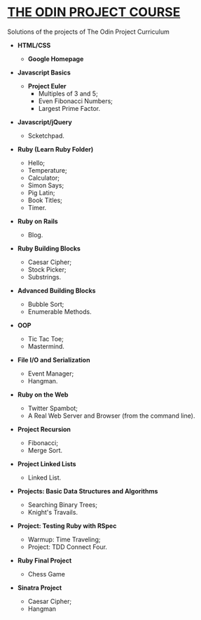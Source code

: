 # [THE ODIN PROJECT COURSE](http://www.theodinproject.com/home)

Solutions of the projects of The Odin Project Curriculum

- **HTML/CSS**
  - **Google Homepage**  


- **Javascript Basics**  

  - **Project Euler**
    - Multiples of 3 and 5;
    - Even Fibonacci Numbers;
    - Largest Prime Factor.  


- **Javascript/jQuery**  

  - Scketchpad.  


- **Ruby (Learn Ruby Folder)**
  - Hello;
  - Temperature;
  - Calculator;
  - Simon Says;
  - Pig Latin;
  - Book Titles;
  - Timer.  


- **Ruby on Rails**
  - Blog.  


- **Ruby Building Blocks**  

  - Caesar Cipher;
  - Stock Picker;
  - Substrings.  


- **Advanced Building Blocks**  

  - Bubble Sort;
  - Enumerable Methods.  


- **OOP**  

  - Tic Tac Toe;
  - Mastermind.  


- **File I/O and Serialization**  

  - Event Manager;
  - Hangman.  


- **Ruby on the Web**  

  - Twitter Spambot;
  - A Real Web Server and Browser (from the command line).  


- **Project Recursion**  

  - Fibonacci;
  - Merge Sort.  


- **Project Linked Lists**  

  - Linked List.  


- **Projects: Basic Data Structures and Algorithms**  

  - Searching Binary Trees;
  - Knight's Travails.  


- **Project: Testing Ruby with RSpec**  

  - Warmup: Time Traveling;
  - Project: TDD Connect Four.  


- **Ruby Final Project**  

  - Chess Game  


- **Sinatra Project**

  - Caesar Cipher;
  - Hangman  
